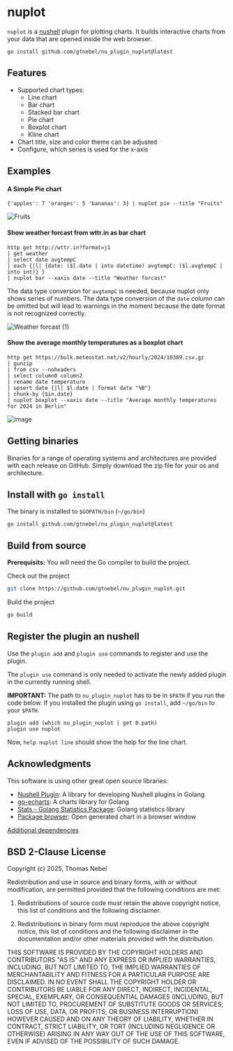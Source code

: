 # nuplot

`nuplot` is a [nushell](https://www.nushell.sh) plugin for plotting charts. It
builds interactive charts from your data that are opened inside the web browser.

```shell
go install github.com/gtnebel/nu_plugin_nuplot@latest
```

## Features

- Supported chart types:
  - Line chart
  - Bar chart
  - Stacked bar chart
  - Pie chart
  - Boxplot chart
  - Kline chart
- Chart title, size and color theme can be adjusted
- Configure, which series is used for the x-axis

## Examples

#### A Simple Pie chart

```nushell
{'apples': 7 'oranges': 5 'bananas': 3} | nuplot pie --title "Fruits"
```

![Fruits](https://github.com/user-attachments/assets/848bdd94-364b-4c9e-b196-32e8d032bbd1)

#### Show weather forcast from wttr.in as bar chart

```nushell
http get http://wttr.in?format=j1
| get weather
| select date avgtempC
| each {|l| {date: ($l.date | into datetime) avgtempC: ($l.avgtempC | into int)} }
| nuplot bar --xaxis date --title "Weather forcast"
```

The data type conversion for `avgtempC` is needed, because nuplot only shows
series of numbers. The data type conversion of the `date` column can be omitted
but will lead to warnings in the moment because the date format is not
recognized correctly.

![Weather forcast (1)](https://github.com/user-attachments/assets/0674aa72-37e9-4868-a156-31cf990fbde9)

#### Show the average monthly temperatures as a boxplot chart

```nushell
http get https://bulk.meteostat.net/v2/hourly/2024/10389.csv.gz
| gunzip
| from csv --noheaders
| select column0 column2
| rename date temperature
| upsert date {|l| $l.date | format date "%B"}
| chunk-by {$in.date}
| nuplot boxplot --xaxis date --title "Average monthly temperatures for 2024 in Berlin"
```

![image](https://github.com/user-attachments/assets/760d626b-44c0-4979-88da-e20a4946a79c)

## Getting binaries

Binaries for a range of operating systems and architectures are provided with
each release on GitHub. Simply download the zip file for your os and
architecture.

## Install with `go install`

The binary is installed to `$GOPATH/bin` (`~/go/bin`)

```shell
go install github.com/gtnebel/nu_plugin_nuplot@latest
```

## Build from source

**Prerequisits:** You will need the Go compiler to build the project.

Check out the project

```sh
git clone https://github.com/gtnebel/nu_plugin_nuplot.git
```

Build the project

```sh
go build
```

## Register the plugin an nushell

Use the `plugin add` and `plugin use` commands to register and use the plugin.

The `plugin use` command is only needed to activate the newly added plugin in
the currently running shell.

**IMPORTANT:** The path to `nu_plugin_nuplot` has to be in `$PATH` if you run 
the code below. If you installed the plugin using `go install`, add `~/go/bin`
to your `$PATH`.

```nu
plugin add (which nu_plugin_nuplot | get 0.path)
plugin use nuplot
```

Now, `help nuplot line` should show the help for the line chart.

## Acknowledgments

This software is using other great open source libraries:

- [Nushell Plugin](https://github.com/ainvaltin/nu-plugin): A library for
  developing Nushell plugins in Golang
- [go-echarts](https://github.com/go-echarts/go-echarts): A charts library for
  Golang
- [Stats - Golang Statistics Package](https://github.com/montanaflynn/stats):
  Golang statistics library
- [Package browser](https://github.com/pkg/browser): Open generated chart in a
  browser window

[Additional dependencies](https://github.com/gtnebel/nu_plugin_nuplot/network/dependencies)

## BSD 2-Clause License

Copyright (c) 2025, Thomas Nebel

Redistribution and use in source and binary forms, with or without modification,
are permitted provided that the following conditions are met:

1. Redistributions of source code must retain the above copyright notice, this
   list of conditions and the following disclaimer.

2. Redistributions in binary form must reproduce the above copyright notice,
   this list of conditions and the following disclaimer in the documentation
   and/or other materials provided with the distribution.

THIS SOFTWARE IS PROVIDED BY THE COPYRIGHT HOLDERS AND CONTRIBUTORS "AS IS" AND
ANY EXPRESS OR IMPLIED WARRANTIES, INCLUDING, BUT NOT LIMITED TO, THE IMPLIED
WARRANTIES OF MERCHANTABILITY AND FITNESS FOR A PARTICULAR PURPOSE ARE
DISCLAIMED. IN NO EVENT SHALL THE COPYRIGHT HOLDER OR CONTRIBUTORS BE LIABLE FOR
ANY DIRECT, INDIRECT, INCIDENTAL, SPECIAL, EXEMPLARY, OR CONSEQUENTIAL DAMAGES
(INCLUDING, BUT NOT LIMITED TO, PROCUREMENT OF SUBSTITUTE GOODS OR SERVICES;
LOSS OF USE, DATA, OR PROFITS; OR BUSINESS INTERRUPTION) HOWEVER CAUSED AND ON
ANY THEORY OF LIABILITY, WHETHER IN CONTRACT, STRICT LIABILITY, OR TORT
(INCLUDING NEGLIGENCE OR OTHERWISE) ARISING IN ANY WAY OUT OF THE USE OF THIS
SOFTWARE, EVEN IF ADVISED OF THE POSSIBILITY OF SUCH DAMAGE.
